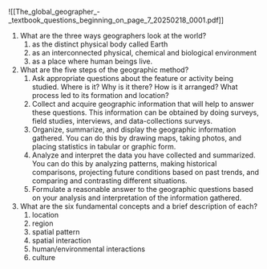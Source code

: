 ![[The_global_geographer_-_textbook_questions_beginning_on_page_7_20250218_0001.pdf]]

1. What are the three ways geographers look at the world?
    1. as the distinct physical body called Earth
    2. as an interconnected physical, chemical and biological environment
    3. as a place where human beings live.
2. What are the five steps of the geographic method?
    1. Ask appropriate questions about the feature or activity being studied. Where is it? Why is it there? How is it arranged? What process led to its formation and location?
    2. Collect and acquire geographic information that will help to answer these questions. This information can be obtained by doing surveys, field studies, interviews, and data-collections surveys.
    3. Organize, summarize, and display the geographic information gathered. You can do this by drawing maps, taking photos, and placing statistics in tabular or graphic form.
    4. Analyze and interpret the data you have collected and summarized. You can do this by analyzing patterns, making historical comparisons, projecting future conditions based on past trends, and comparing and contrasting different situations.
    5. Formulate a reasonable answer to the geographic questions based on your analysis and interpretation of the information gathered.
3. What are the six fundamental concepts and a brief description of each?
    1. location
    2. region
    3. spatial pattern
    4. spatial interaction
    5. human/environmental interactions
    6. culture